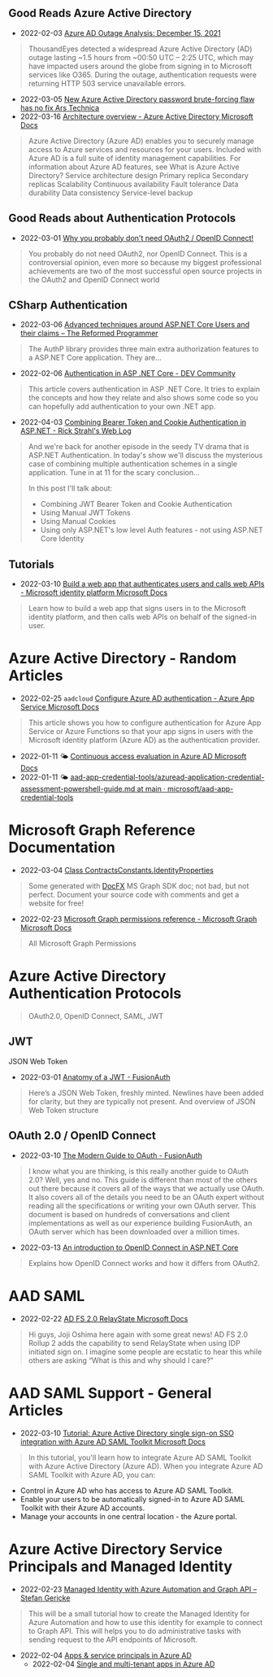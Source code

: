 ## Good Reads Azure Active Directory

- 2022-02-03 [Azure AD Outage Analysis: December 15, 2021](https://www.thousandeyes.com/blog/azure-ad-outage-analysis-december-15-2021)
> ThousandEyes detected a widespread Azure Active Directory (AD) outage lasting ~1.5 hours from ~00:50 UTC – 2:25 UTC, which may have impacted users around the globe from signing in to Microsoft services like O365. During the outage, authentication requests were returning HTTP 503 service unavailable errors.
- 2022-03-05 [New Azure Active Directory password brute-forcing flaw has no fix Ars Technica](https://arstechnica.com/information-technology/2021/09/new-azure-active-directory-password-brute-forcing-flaw-has-no-fix/)
- 2022-03-16 [Architecture overview - Azure Active Directory Microsoft Docs](https://docs.microsoft.com/en-us/azure/active-directory/fundamentals/active-directory-architecture#data-consistency)
> Azure Active Directory (Azure AD) enables you to securely manage access to Azure services and resources for your users. Included with Azure AD is a full suite of identity management capabilities. For information about Azure AD features, see What is Azure Active Directory?
    Service architecture design
    Primary replica
    Secondary replicas
    Scalability
    Continuous availability
    Fault tolerance
    Data durability
    Data consistency
    Service-level backup

## Good Reads about Authentication Protocols

- 2022-03-01 [Why you probably don't need OAuth2 / OpenID Connect!](https://www.ory.dev/oauth2-openid-connect-do-you-need-use-cases-examples/)
> You probably do not need OAuth2, nor OpenID Connect. This is a controversial opinion, even more so because my biggest professional achievements are two of the most successful open source projects in the OAuth2 and OpenID Connect world


## CSharp Authentication

- 2022-03-06 [Advanced techniques around ASP.NET Core Users and their claims – The Reformed Programmer](https://www.thereformedprogrammer.net/advanced-techniques-around-asp-net-core-users-and-their-claims/?utm_source=csharpdigest&utm_medium=email&utm_campaign=405)
> The AuthP library provides three main extra authorization features to a ASP.NET Core application. They are...
- 2022-02-06 [Authentication in ASP .NET Core - DEV Community](https://dev.to/dotnet/authentication-in-asp-net-core-59k8?utm_source=csharpdigest&utm_medium=email&utm_campaign=401)
> This article covers authentication in ASP .NET Core. It tries to explain the concepts and how they relate and also shows some code so you can hopefully add authentication to your own .NET app.
- 2022-04-03 [Combining Bearer Token and Cookie Authentication in ASP.NET - Rick Strahl's Web Log](https://weblog.west-wind.com/posts/2022/Mar/29/Combining-Bearer-Token-and-Cookie-Auth-in-ASPNET?utm_source=csharpdigest&utm_medium=email&utm_campaign=409)
> And we're back for another episode in the seedy TV drama that is ASP.NET Authentication. In today's show we'll discuss the mysterious case of combining multiple authentication schemes in a single application. Tune in at 11 for the scary conclusion...
>
> In this post I'll talk about:
> - Combining JWT Bearer Token and Cookie Authentication
> - Using Manual JWT Tokens
> - Using Manual Cookies
> - Using only ASP.NET's low level Auth features - not using ASP.NET Core Identity

## Tutorials
- 2022-03-10 [Build a web app that authenticates users and calls web APIs - Microsoft identity platform Microsoft Docs](https://docs.microsoft.com/en-us/azure/active-directory/develop/scenario-web-app-call-api-overview)
> Learn how to build a web app that signs users in to the Microsoft identity platform, and then calls web APIs on behalf of the signed-in user.

# Azure Active Directory - Random Articles

- 2022-02-25 `aadcloud` [Configure Azure AD authentication - Azure App Service Microsoft Docs](https://docs.microsoft.com/en-us/azure/app-service/configure-authentication-provider-aad)
> This article shows you how to configure authentication for Azure App Service or Azure Functions so that your app signs in users with the Microsoft identity platform (Azure AD) as the authentication provider.
- 2022-01-11 🌤️ [Continuous access evaluation in Azure AD   Microsoft Docs](https://docs.microsoft.com/en-us/azure/active-directory/conditional-access/concept-continuous-access-evaluation#enable-or-disable-cae)
-  2022-01-11 🌤️ [aad-app-credential-tools/azuread-application-credential-assessment-powershell-guide.md at main · microsoft/aad-app-credential-tools](https://github.com/microsoft/aad-app-credential-tools/blob/main/azuread/azuread-application-credential-assessment-powershell-guide.md)

# Microsoft Graph Reference Documentation

- 2022-03-04 [Class ContractsConstants.IdentityProperties](https://microsoftgraph.github.io/microsoft-graph-comms-samples/docs/core/Microsoft.Graph.ContractsConstants.IdentityProperties.html)
> Some generated with [DocFX](https://dotnet.github.io/docfx/) MS Graph SDK doc; not bad, but not perfect. Document your source code with comments and get a website for free!
- 2022-02-23 [Microsoft Graph permissions reference - Microsoft Graph Microsoft Docs](https://docs.microsoft.com/en-us/graph/permissions-reference)
> All Microsoft Graph Permissions

# Azure Active Directory Authentication Protocols
> OAuth2.0, OpenID Connect, SAML, JWT

## JWT
JSON Web Token

- 2022-03-01 [Anatomy of a JWT - FusionAuth](https://fusionauth.io/learn/expert-advice/tokens/anatomy-of-jwt)
> Here’s a JSON Web Token, freshly minted. Newlines have been added for clarity, but they are typically not present.
> And overview of JSON Web Token structure

## OAuth 2.0 / OpenID Connect

- 2022-03-10 [The Modern Guide to OAuth - FusionAuth](https://fusionauth.io/learn/expert-advice/oauth/modern-guide-to-oauth)
> I know what you are thinking, is this really another guide to OAuth 2.0?
> Well, yes and no. This guide is different than most of the others out there because it covers all of the ways that we actually use OAuth. It also covers all of the details you need to be an OAuth expert without reading all the specifications or writing your own OAuth server. This document is based on hundreds of conversations and client implementations as well as our experience building FusionAuth, an OAuth server which has been downloaded over a million times.
- 2022-03-13 [An introduction to OpenID Connect in ASP.NET Core](https://andrewlock.net/an-introduction-to-openid-connect-in-asp-net-core/)
> Explains how OpenID Connect works and how it differs from OAuth2.

# AAD SAML

- 2022-02-22 [AD FS 2.0 RelayState Microsoft Docs](https://docs.microsoft.com/en-us/archive/blogs/askds/ad-fs-2-0-relaystate)
> Hi guys, Joji Oshima here again with some great news! AD FS 2.0 Rollup 2 adds the capability to send RelayState when using IDP initiated sign on. I imagine some people are ecstatic to hear this while others are asking “What is this and why should I care?”

# AAD SAML Support - General Articles

- 2022-03-10 [Tutorial: Azure Active Directory single sign-on SSO integration with Azure AD SAML Toolkit Microsoft Docs](https://docs.microsoft.com/en-us/azure/active-directory/saas-apps/saml-toolkit-tutorial)
> In this tutorial, you'll learn how to integrate Azure AD SAML Toolkit with Azure Active Directory (Azure AD). When you integrate Azure AD SAML Toolkit with Azure AD, you can:
- Control in Azure AD who has access to Azure AD SAML Toolkit.
- Enable your users to be automatically signed-in to Azure AD SAML Toolkit with their Azure AD accounts.
- Manage your accounts in one central location - the Azure portal.

# Azure Active Directory Service Principals and Managed Identity

- 2022-02-23 [Managed Identity with Azure Automation and Graph API – Stefan Gericke](https://www.gericke.name/managed-identity-with-azure-automation-and-graph-api/)
> This will be a small tutorial how to create the Managed Identity for Azure Automation and how to use this identity for example to connect to Graph API. This will helps you to do administrative tasks with sending request to the API endpoints of Microsoft.
- 2022-02-04 [Apps & service principals in Azure AD](https://docs.microsoft.com/en-us/azure/active-directory/develop/app-objects-and-service-principals)
    - 2022-02-04 [Single and multi-tenant apps in Azure AD](https://docs.microsoft.com/en-us/azure/active-directory/develop/single-and-multi-tenant-apps)